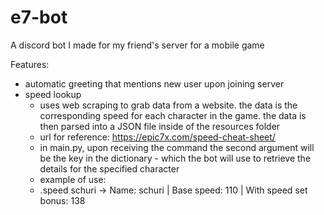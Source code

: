 # e7-bot
A discord bot I made for my friend's server for a mobile game

Features:
- automatic greeting that mentions new user upon joining server
- speed lookup
  - uses web scraping to grab data from a website. the data is the corresponding speed for each character in the game. the data is then parsed into a JSON file inside of the resources folder
  - url for reference: https://epic7x.com/speed-cheat-sheet/
  - in main.py, upon receiving the command the second argument will be the key in the dictionary - which the bot will use to retrieve the details for the specified character
  - example of use:
  -   .speed schuri   -> Name: schuri | Base speed: 110 | With speed set bonus: 138
